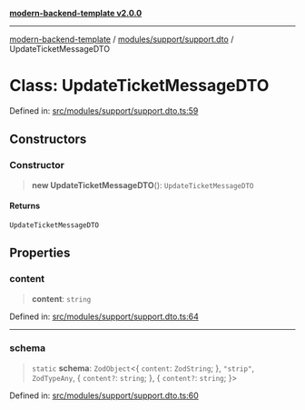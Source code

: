 [**modern-backend-template v2.0.0**](../../../../README.md)

***

[modern-backend-template](../../../../modules.md) / [modules/support/support.dto](../README.md) / UpdateTicketMessageDTO

# Class: UpdateTicketMessageDTO

Defined in: [src/modules/support/support.dto.ts:59](https://github.com/maemreyo/saas-4cus-nodejs/blob/1a77de11cd6eaefe66c31c7f5de281673fc25ce5/src/modules/support/support.dto.ts#L59)

## Constructors

### Constructor

> **new UpdateTicketMessageDTO**(): `UpdateTicketMessageDTO`

#### Returns

`UpdateTicketMessageDTO`

## Properties

### content

> **content**: `string`

Defined in: [src/modules/support/support.dto.ts:64](https://github.com/maemreyo/saas-4cus-nodejs/blob/1a77de11cd6eaefe66c31c7f5de281673fc25ce5/src/modules/support/support.dto.ts#L64)

***

### schema

> `static` **schema**: `ZodObject`\<\{ `content`: `ZodString`; \}, `"strip"`, `ZodTypeAny`, \{ `content?`: `string`; \}, \{ `content?`: `string`; \}\>

Defined in: [src/modules/support/support.dto.ts:60](https://github.com/maemreyo/saas-4cus-nodejs/blob/1a77de11cd6eaefe66c31c7f5de281673fc25ce5/src/modules/support/support.dto.ts#L60)

